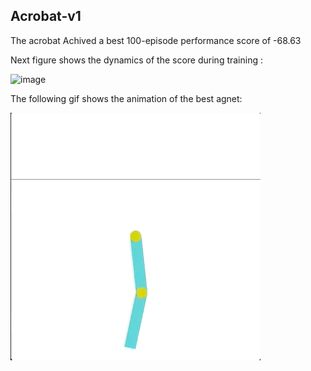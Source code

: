## Acrobat-v1
The acrobat Achived a best 100-episode performance score of -68.63

Next figure shows the dynamics of the score during training :

![image](https://user-images.githubusercontent.com/32692718/83377535-02294300-a393-11ea-8b0a-75edd371c89c.png)

The following gif shows the animation of the best agnet:

![image](img/acrobat.gif)